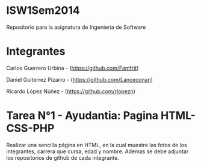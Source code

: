 ISW1Sem2014
===========

Repositorio para la asignatura de Ingenieria de Software


Integrantes
===========
Carlos Guerrero Urbina - (https://github.com/Famfrit)

Daniel Guiterrez Pizarro - (https://github.com/Lanceconan)

Ricardo López Núñez - (https://github.com/rlopezn)


Tarea N°1 - Ayudantia: Pagina HTML-CSS-PHP
==========================================

Realizar una sencilla página en HTML, en la cual muestre las fotos de los integrantes, carrera que cursa, edad y nombre.
Ademas se debe adjuntar los repositorios de github de cada integrante.
